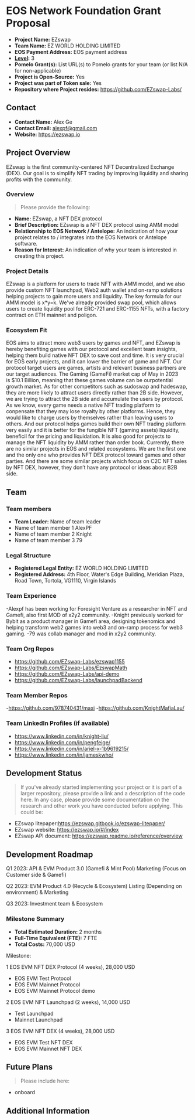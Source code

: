 # EOS Network Foundation Grant Proposal

- **Project Name:** EZswap
- **Team Name:** EZ WORLD HOLDING LIMITED
- **EOS Payment Address:** EOS payment address
- **[Level](https://github.com/eosnetworkfoundation/grant-framework#grant-levels):** 3
- **Pomelo Grant(s):** List URL(s) to Pomelo grants for your team (or list N/A for non-applicable)
- **Project is Open-Source:** Yes
- **Project was part of Token sale:** Yes
- **Repository where Project resides:** https://github.com/EZswap-Labs/


## Contact

- **Contact Name:** Alex Ge
- **Contact Email:** alexpf@gmail.com
- **Website:** https://ezswap.io

## Project Overview
EZswap is the first community-centered NFT Decentralized Exchange (DEX).
Our goal is to simplify NFT trading by improving liquidity and sharing profits with the community.

### Overview

> Please provide the following:

- **Name:** EZswap, a NFT DEX protocol
- **Brief Description:** EZswap is a NFT DEX protocol using AMM model 
- **Relationship to EOS Network / Antelope:** An indication of how your project relates to / integrates into the EOS Network or Antelope software.
- **Reason for Interest:** An indication of why your team is interested in creating this project.

### Project Details

EZswap is a platform for users to trade NFT with AMM model, and we also provide custom NFT launchpad, Web2 auth wallet and on-ramp solutions helping projects to gain more users and liquidity. The key formula for our AMM model is x\*y=k. 
We've already provided swap pool, which allows users to create liquidity pool for ERC-721 and ERC-1155 NFTs, with a factory contract on ETH mainnet and poligon.

### Ecosystem Fit

EOS aims to attract more web3 users by games and NFT, and EZswap is hereby benefiting games with our protocol and excellent team insights, helping them build native NFT DEX to save cost and time. It is very crucial for EOS early projects, and it can lower the barrier of game and NFT.
Our protocol target users are games, artists and relevant business partners are our target audiences. The Gaming (GameFi) market cap of May in 2023 is $10.1 Billion, meaning that these games volume can be ourpotential growth market. 
As for other competitors such as sudoswap and hadeswap, they are more likely to attract users directly rather than 2B side. However, we are trying to attract the 2B side and accumulate the users by protocol.
As we know, every game needs a native NFT trading platform to conpensate that they may lose royalty by other platforms. Hence, they would like to charge users by themselves rather than leaving users to others. 
And our protocol helps games build their own NFT trading platform very easily and it is better for the fungible NFT (gaming assets) liquidity, beneficil for the pricing and liquidation. It is also good for projects to manage the NFT liquidity by AMM rather than order book.
Currently, there are no similar projects in EOS and related ecosystems. We are the first one and the only one who provides NFT DEX protocol toward games and other parties. And there are some similar projects which focus on C2C NFT sales by NFT DEX, however, they don’t have any protocol or ideas about B2B side.

## Team

### Team members

- **Team Leader:** Name of team leader
- Name of team member 1 AlexPF
- Name of team member 2 Knight
- Name of team member 3 79

### Legal Structure
- **Registered Legal Entity:** EZ WORLD HOLDING LIMITED
- **Registered Address:** 4th Floor, Water's Edge Building, Meridian Plaza, Road Town, Tortola, VG1110, Virgin Islands

### Team Experience
-Alexpf has been working for Foresight Venture as a researcher in NFT and Gamefi, also first MOD of x2y2 community. 
-Knight previously worked for Bybit as a product manager in Gamefi area, designing tokenomics and helping transform web2 games into web3 and on-ramp process for web3 gaming.
-79 was collab manager and mod in x2y2 community.

### Team Org Repos

- https://github.com/EZswap-Labs/ezswap1155
- https://github.com/EZswap-Labs/EzswapMath
- https://github.com/EZswap-Labs/api-demo
- https://github.com/EZswap-Labs/launchpadBackend

### Team Member Repos

-https://github.com/978740431/maxi
-https://github.com/KnightMafiaLau/

### Team LinkedIn Profiles (if available)

- https://www.linkedin.com/in/knight-liu/
- https://www.linkedin.com/in/pengfeige/
- https://www.linkedin.com/in/ariel-x-1b9619215/
- https://www.linkedin.com/in/jameskwho/

## Development Status

> If you've already started implementing your project or it is part of a larger repository, please provide a link and a description of the code here. In any case, please provide some documentation on the research and other work you have conducted before applying. This could be:

- EZswap litepaper:https://ezswap.gitbook.io/ezswap-litepaper/
- EZswap website: https://ezswap.io/#/index
- EZswap API document: https://ezswap.readme.io/reference/overview

## Development Roadmap

Q1 2023: 
API & EVM
Product 3.0 (Gamefi & Mint Pool)
Marketing (Focus on Customer side & Gamefi)

Q2 2023: 
EVM
Product 4.0 (Recycle & Ecosystem)
Listing (Depending on environment) & Marketing

Q3 2023: 
Investment team & Ecosystem


### Milestone Summary

- **Total Estimated Duration:** 2 months
- **Full-Time Equivalent (FTE):** 7 FTE
- **Total Costs:** 70,000 USD

Milestone:

1 EOS EVM NFT DEX Protocol (4 weeks), 28,000 USD

- EOS EVM Test Protocol
- EOS EVM Mainnet Protocol
- EOS EVM Mainnet Protocol demo

2 EOS EVM NFT Launchpad (2 weeks), 14,000 USD

- Test Launchpad
- Mainnet Launchpad

3 EOS EVM NFT DEX (4 weeks), 28,000 USD

- EOS EVM Test NFT DEX
- EOS EVM Mainnet NFT DEX


## Future Plans

> Please include here:
- onboard 


## Additional Information

